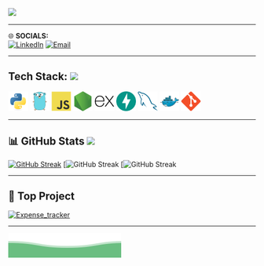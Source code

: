 <a href="https://github.com/DenverCoder1/readme-typing-svg">
  <img src="https://readme-typing-svg.demolab.com?font=Fira+Code&pause=1000&color=F75C7E&width=900&height=100&lines=Hi+there!+I'm+Pranesh;A+Backend+Developer+%26+Tech+Explorer" />
</a>

---

🌐 **SOCIALS:**  
[![LinkedIn](https://img.shields.io/badge/LinkedIn-0077B5.svg?&style=for-the-badge&logo=linkedin&logoColor=white)](https://www.linkedin.com/in/pranesh-r-0886b5308/)
[![Email](https://img.shields.io/badge/Email-D14836?style=for-the-badge&logo=gmail&logoColor=white)](mailto:praneshtaker@gmail.com)

---

## Tech Stack: <img src = "https://media2.giphy.com/media/QssGEmpkyEOhBCb7e1/giphy.gif?cid=ecf05e47a0n3gi1bfqntqmob8g9aid1oyj2wr3ds3mg700bl&rid=giphy.gif" width = "25"> </h2>

<p align="left">
  <img src="https://raw.githubusercontent.com/devicons/devicon/master/icons/python/python-original.svg" alt="python" width="40" height="40"/>
  <img src="https://raw.githubusercontent.com/devicons/devicon/master/icons/go/go-original.svg" alt="go" width="40" height="40"/>
  <img src="https://raw.githubusercontent.com/devicons/devicon/master/icons/javascript/javascript-original.svg" alt="js" width="40" height="40"/>
  <img src="https://raw.githubusercontent.com/devicons/devicon/master/icons/nodejs/nodejs-original.svg" alt="nodejs" width="40" height="40"/>
  <img src="https://raw.githubusercontent.com/devicons/devicon/master/icons/express/express-original.svg" alt="express" width="40" height="40"/>
  <img src="https://raw.githubusercontent.com/devicons/devicon/master/icons/fastapi/fastapi-original.svg" alt="fastapi" width="40" height="40"/>
  <img src="https://raw.githubusercontent.com/devicons/devicon/master/icons/mysql/mysql-original.svg" alt="mysql" width="40" height="40"/>
  <img src="https://raw.githubusercontent.com/devicons/devicon/master/icons/docker/docker-original.svg" alt="docker" width="40" height="40"/>
  <img src="https://raw.githubusercontent.com/devicons/devicon/master/icons/git/git-original.svg" alt="git" width="40" height="40"/>
</p>

---

## 📊 GitHub Stats <img src='https://media1.giphy.com/media/du3J3cXyzhj75IOgvA/giphy.gif?cid=ecf05e47x2g034i9pzwtzzsd3xgg2w9nr94t4tflbbgo3008&rid=giphy.gif' width="23">

[![GitHub Streak](https://github-readme-streak-stats.herokuapp.com?user=Pranesh-Raghu&theme=radical&hide_border=true&border_radius=10&mode=daily&date_format=j%20M%5B%20Y%5D)](https://git.io/streak-stats)
[![GitHub Streak](https://github-readme-stats.vercel.app/api?username=Pranesh-Raghu&show_icons=true&count_private=true&theme=radical&hide_border=true&border_radius=10)
[![GitHub Streak](https://github-readme-stats.vercel.app/api/top-langs/?username=Pranesh-Raghu&layout=compact&langs_count=5&theme=radical&hide_border=true&border_radius=10)


---

## 🎯 Top Project
[![Expense_tracker](https://github-readme-stats.vercel.app/api/pin/?username=Pranesh-Raghu&repo=Expense_tracker&theme=radical)](https://github.com/Pranesh-alt/Expense_tracker)

---

![](./bottom.svg)

